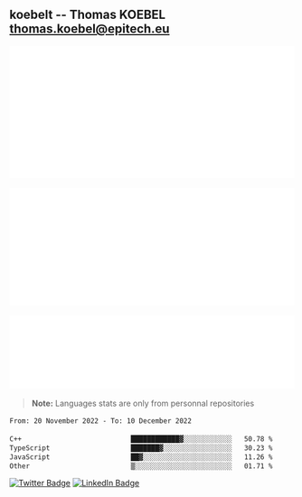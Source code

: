 ## koebelt -- Thomas KOEBEL <thomas.koebel@epitech.eu>

<!-- On github since 2018-->


![Metrics](/metrics.classic.svg)



<!--![Metrics](/metrics.plugin.introduction.repository.svg)-->
![Metrics](/metrics.plugin.isocalendar.svg)



![Metrics](/metrics.plugin.languages.svg)

> **Note:** Languages stats are only from personnal repositories

<!--START_SECTION:waka-->

```text
From: 20 November 2022 - To: 10 December 2022

C++                           ████████████▓░░░░░░░░░░░░   50.78 %
TypeScript                    ███████▓░░░░░░░░░░░░░░░░░   30.23 %
JavaScript                    ██▓░░░░░░░░░░░░░░░░░░░░░░   11.26 %
Other                         ▒░░░░░░░░░░░░░░░░░░░░░░░░   01.71 %
```

<!--END_SECTION:waka-->

[![Twitter Badge](https://img.shields.io/badge/Twitter-Profile-informational?style=flat&logo=twitter&logoColor=white&color=1CA2F1)](https://twitter.com/jesuis_roux)
[![LinkedIn Badge](https://img.shields.io/badge/LinkedIn-Profile-informational?style=flat&logo=linkedin&logoColor=white&color=0D76A8)](https://www.linkedin.com/in/koebelt/)
